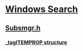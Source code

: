# [Windows Search](../_search/index.md)
## [Subsmgr.h](index.md)
### [_tagITEMPROP structure](../subsmgr/ns-subsmgr-_tagitemprop.md)
